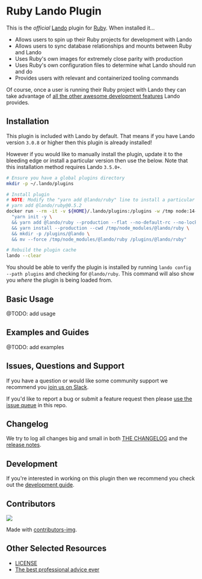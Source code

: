 # Ruby Lando Plugin

This is the _official_ [Lando](https://lando.dev) plugin for [Ruby](https://docs.lando.dev/config/ruby.html). When installed it...

* Allows users to spin up their Ruby projects for development with Lando
* Allows users to sync database relationships and mounts between Ruby and Lando
* Uses Ruby's own images for extremely close parity with production
* Uses Ruby's own configuration files to determine what Lando should run and do
* Provides users with relevant and containerized tooling commands

Of course, once a user is running their Ruby project with Lando they can take advantage of [all the other awesome development features](https://docs.lando.dev) Lando provides.

## Installation

This plugin is included with Lando by default. That means if you have Lando version `3.0.8` or higher then this plugin is already installed!

However if you would like to manually install the plugin, update it to the bleeding edge or install a particular version then use the below. Note that this installation method requires Lando `3.5.0+`.

```bash
# Ensure you have a global plugins directory
mkdir -p ~/.lando/plugins

# Install plugin
# NOTE: Modify the "yarn add @lando/ruby" line to install a particular version eg
# yarn add @lando/ruby@0.5.2
docker run --rm -it -v ${HOME}/.lando/plugins:/plugins -w /tmp node:14-alpine sh -c \
  "yarn init -y \
  && yarn add @lando/ruby --production --flat --no-default-rc --no-lockfile --link-duplicates \
  && yarn install --production --cwd /tmp/node_modules/@lando/ruby \
  && mkdir -p /plugins/@lando \
  && mv --force /tmp/node_modules/@lando/ruby /plugins/@lando/ruby"

# Rebuild the plugin cache
lando --clear
```

You should be able to verify the plugin is installed by running `lando config --path plugins` and checking for `@lando/ruby`. This command will also show you _where_ the plugin is being loaded from.

## Basic Usage

@TODO: add usage

## Examples and Guides

@TODO: add examples

## Issues, Questions and Support

If you have a question or would like some community support we recommend you [join us on Slack](https://launchpass.com/devwithlando).

If you'd like to report a bug or submit a feature request then please [use the issue queue](https://github.com/lando/ruby/issues/new/choose) in this repo.

## Changelog

We try to log all changes big and small in both [THE CHANGELOG](https://github.com/lando/ruby/blob/main/CHANGELOG.md) and the [release notes](https://github.com/lando/ruby/releases).

## Development

If you're interested in working on this plugin then we recommend you check out the [development guide](https://github.com/lando/ruby/blob/main/docs/development.md).

## Contributors

<a href="https://github.com/lando/ruby/graphs/contributors">
  <img src="https://contrib.rocks/image?repo=lando/ruby" />
</a>

Made with [contributors-img](https://contrib.rocks).

## Other Selected Resources

* [LICENSE](https://github.com/lando/ruby/blob/main/LICENSE.md)
* [The best professional advice ever](https://www.youtube.com/watch?v=tkBVDh7my9Q)
